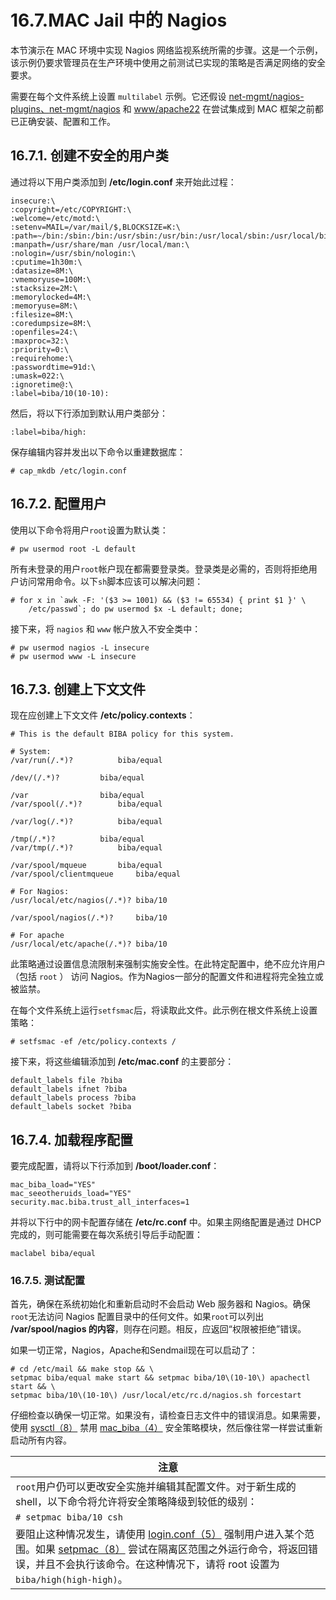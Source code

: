 # 16.7.MAC Jail 中的 Nagios

本节演示在 MAC 环境中实现 Nagios 网络监视系统所需的步骤。这是一个示例，该示例仍要求管理员在生产环境中使用之前测试已实现的策略是否满足网络的安全要求。

需要在每个文件系统上设置 `multilabel` 示例。它还假设 [net-mgmt/nagios-plugins、](https://cgit.freebsd.org/ports/tree/net-mgmt/nagios-plugins/pkg-descr)[net-mgmt/nagios](https://cgit.freebsd.org/ports/tree/net-mgmt/nagios/pkg-descr) 和 [www/apache22](https://cgit.freebsd.org/ports/tree/www/apache22/pkg-descr) 在尝试集成到 MAC 框架之前都已正确安装、配置和工作。

## 16.7.1. 创建不安全的用户类

通过将以下用户类添加到 **/etc/login.conf** 来开始此过程：

```
insecure:\
:copyright=/etc/COPYRIGHT:\
:welcome=/etc/motd:\
:setenv=MAIL=/var/mail/$,BLOCKSIZE=K:\
:path=~/bin:/sbin:/bin:/usr/sbin:/usr/bin:/usr/local/sbin:/usr/local/bin
:manpath=/usr/share/man /usr/local/man:\
:nologin=/usr/sbin/nologin:\
:cputime=1h30m:\
:datasize=8M:\
:vmemoryuse=100M:\
:stacksize=2M:\
:memorylocked=4M:\
:memoryuse=8M:\
:filesize=8M:\
:coredumpsize=8M:\
:openfiles=24:\
:maxproc=32:\
:priority=0:\
:requirehome:\
:passwordtime=91d:\
:umask=022:\
:ignoretime@:\
:label=biba/10(10-10):
```

然后，将以下行添加到默认用户类部分：

```
:label=biba/high:
```

保存编辑内容并发出以下命令以重建数据库：

```
# cap_mkdb /etc/login.conf
```

## 16.7.2. 配置用户

使用以下命令将用户`root`设置为默认类：

```
# pw usermod root -L default
```

所有未登录的用户`root`帐户现在都需要登录类。登录类是必需的，否则将拒绝用户访问常用命令。以下`sh`脚本应该可以解决问题：

```
# for x in `awk -F: '($3 >= 1001) && ($3 != 65534) { print $1 }' \
	/etc/passwd`; do pw usermod $x -L default; done;
```

接下来，将 `nagios` 和 `www` 帐户放入不安全类中：

```
# pw usermod nagios -L insecure
# pw usermod www -L insecure
```

## 16.7.3. 创建上下文文件

现在应创建上下文文件 **/etc/policy.contexts**：

```
# This is the default BIBA policy for this system.

# System:
/var/run(/.*)?			biba/equal

/dev/(/.*)?			biba/equal

/var				biba/equal
/var/spool(/.*)?		biba/equal

/var/log(/.*)?			biba/equal

/tmp(/.*)?			biba/equal
/var/tmp(/.*)?			biba/equal

/var/spool/mqueue		biba/equal
/var/spool/clientmqueue		biba/equal

# For Nagios:
/usr/local/etc/nagios(/.*)?	biba/10

/var/spool/nagios(/.*)?		biba/10

# For apache
/usr/local/etc/apache(/.*)?	biba/10
```

此策略通过设置信息流限制来强制实施安全性。在此特定配置中，绝不应允许用户（包括 `root` ） 访问 Nagios。作为Nagios一部分的配置文件和进程将完全独立或被监禁。

在每个文件系统上运行`setfsmac`后，将读取此文件。此示例在根文件系统上设置策略：

```
# setfsmac -ef /etc/policy.contexts /
```

接下来，将这些编辑添加到 **/etc/mac.conf** 的主要部分：

```
default_labels file ?biba
default_labels ifnet ?biba
default_labels process ?biba
default_labels socket ?biba
```

## 16.7.4. 加载程序配置

要完成配置，请将以下行添加到 **/boot/loader.conf**：

```
mac_biba_load="YES"
mac_seeotheruids_load="YES"
security.mac.biba.trust_all_interfaces=1
```

并将以下行中的网卡配置存储在 **/etc/rc.conf** 中。如果主网络配置是通过 DHCP 完成的，则可能需要在每次系统引导后手动配置：

```
maclabel biba/equal
```

### 16.7.5. 测试配置

首先，确保在系统初始化和重新启动时不会启动 Web 服务器和 Nagios。确保`root`无法访问 Nagios 配置目录中的任何文件。如果`root`可以列出 **/var/spool/nagios 的内容**，则存在问题。相反，应返回“权限被拒绝”错误。

如果一切正常，Nagios，Apache和Sendmail现在可以启动了：

```
# cd /etc/mail && make stop && \
setpmac biba/equal make start && setpmac biba/10\(10-10\) apachectl start && \
setpmac biba/10\(10-10\) /usr/local/etc/rc.d/nagios.sh forcestart
```

仔细检查以确保一切正常。如果没有，请检查日志文件中的错误消息。如果需要，使用 [sysctl（8）](https://www.freebsd.org/cgi/man.cgi?query=sysctl\&sektion=8\&format=html) 禁用 [mac\_biba（4）](https://www.freebsd.org/cgi/man.cgi?query=mac\_biba\&sektion=4\&format=html) 安全策略模块，然后像往常一样尝试重新启动所有内容。

| 注意                                                                                                                                                                                                                                                                                            |
| --------------------------------------------------------------------------------------------------------------------------------------------------------------------------------------------------------------------------------------------------------------------------------------------- |
| `root`用户仍可以更改安全实施并编辑其配置文件。对于新生成的 shell，以下命令将允许将安全策略降级到较低的级别：                                                                                                                                                                                                                                  |
| `# setpmac biba/10 csh`                                                                                                                                                                                                                                                                       |
| 要阻止这种情况发生，请使用 [login.conf（5）](https://www.freebsd.org/cgi/man.cgi?query=login.conf\&sektion=5\&format=html) 强制用户进入某个范围。如果 [setpmac（8）](https://www.freebsd.org/cgi/man.cgi?query=setpmac\&sektion=8\&format=html) 尝试在隔离区范围之外运行命令，将返回错误，并且不会执行该命令。在这种情况下，请将 root 设置为`biba/high(high-high)`。|
